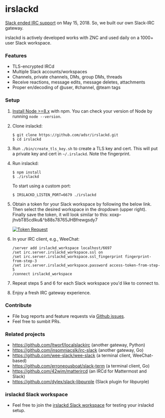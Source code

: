 # irslackd

[Slack ended IRC support][0] on May 15, 2018. So, we built our own Slack-IRC
gateway.

irslackd is actively developed works with ZNC and used daily on a 1000+ user Slack workspace.

### Features

* TLS-encrypted IRCd
* Multiple Slack accounts/workspaces
* Channels, private channels, DMs, group DMs, threads
* Receive reactions, message edits, message deletes, attachments
* Proper en/decoding of @user, #channel, @team tags

### Setup

1. [Install Node >=8.x][1] with npm. You can check your version of Node by running `node --version`.

2. Clone irslackd:
    ```
    $ git clone https://github.com/adsr/irslackd.git
    $ cd irslackd
    ```

3. Run `./bin/create_tls_key.sh` to create a TLS key and cert. This will put
   a private key and cert in `~/.irslackd`. Note the fingerprint.

4. Run irslackd:
    ```
    $ npm install
    $ ./irslackd
    ```
    To start using a custom port:
    ```
    $ IRSLACKD_LISTEN_PORT=6679 ./irslackd
    ```

5. Obtain a token for your Slack workspace by following the below link. Then select the desired workspace
   in the dropdown (upper right).  Finally save the token, it will look similar to this: xoxp-jhvbT85cdlku&^b88s78765JHBfrewgsdy7

   [![Token Request](https://platform.slack-edge.com/img/add_to_slack.png)][2]

6. In your IRC client, e.g., WeeChat:
    ```
    /server add irslackd_workspace localhost/6697
    /set irc.server.irslackd_workspace.ssl on
    /set irc.server.irslackd_workspace.ssl_fingerprint fingerprint-from-step-3
    /set irc.server.irslackd_workspace.password access-token-from-step-5
    /connect irslackd_workspace
    ```

7. Repeat steps 5 and 6 for each Slack workspace you'd like to connect to.

8. Enjoy a fresh IRC gateway experience.

### Contribute

* File bug reports and feature requests via [Github issues][3].
* Feel free to sumbit PRs.

### Related projects

* https://github.com/ltworf/localslackirc (another gateway, Python)
* https://github.com/insomniacslk/irc-slack (another gateway, Go)
* https://github.com/wee-slack/wee-slack (a terminal client, WeeChat-based)
* https://github.com/erroneousboat/slack-term (a terminal client, Go)
* https://github.com/42wim/matterircd (an IRCd for Mattermost and Slack)
* https://github.com/dylex/slack-libpurple (Slack plugin for libpurple)

### irslackd Slack workspace

* Feel free to join the [irslackd Slack workspace][4] for testing your
  irslackd setup.

[0]: https://my.slack.com/account/gateways
[1]: https://nodejs.org/
[2]: https://slack.com/oauth/authorize?client_id=2151705565.329118621748&scope=client
[3]: https://github.com/adsr/irslackd/issues
[4]: https://join.slack.com/t/irslackd/shared_invite/enQtMzYzNzk3MTQwOTE0LWI0ZmZmZjZmNzZkMWM1Y2UwMGU2MzUxODg4OTZkYmNmN2VjNjRiZmVlZDRmZGM1ZTMzM2YwYzZhODBkY2QxM2Q
